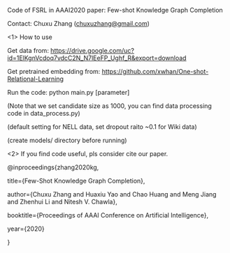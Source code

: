 Code of FSRL in AAAI2020 paper: Few-shot Knowledge Graph Completion

Contact: Chuxu Zhang (chuxuzhang@gmail.com)


<1> How to use

Get data from: https://drive.google.com/uc?id=1ElKgnVcdoq7vdcC2N_N7lEeFP_Ughf_R&export=download

Get pretrained embedding from: https://github.com/xwhan/One-shot-Relational-Learning

Run the code: python main.py [parameter]

(Note that we set candidate size as 1000, you can find data processing code in data_process.py)

(default setting for NELL data, set dropout raito ~0.1 for Wiki data)

(create models/ directory before running)

<2> If you find code useful, pls consider cite our paper.

@inproceedings{zhang2020kg,

  title={Few-Shot Knowledge Graph Completion},
  
  author={Chuxu Zhang and Huaxiu Yao and Chao Huang and Meng Jiang and Zhenhui Li and Nitesh V. Chawla},
  
  booktitle={Proceedings of AAAI Conference on Artificial Intelligence},
  
  year={2020}
  
}

